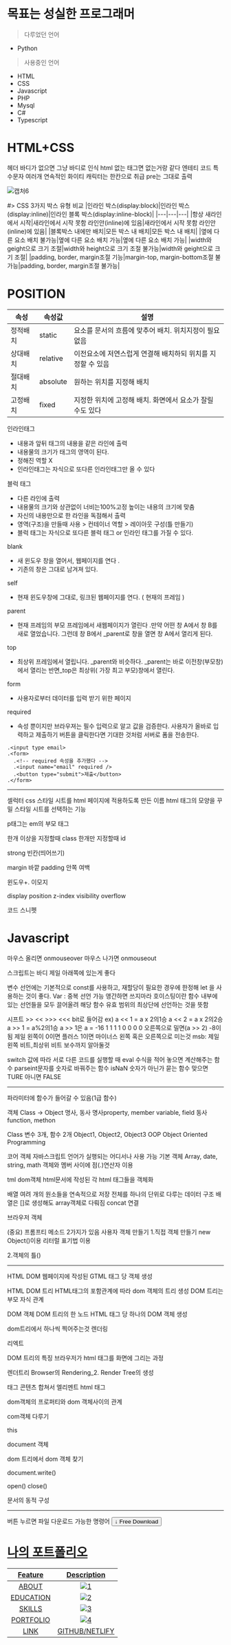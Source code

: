 # 목표는 성실한 프로그래머
>다루었던 언어
- Python

>사용중인 언어
- HTML
- CSS
- Javascript
- PHP
- Mysql 
- C#
- Typescript

# HTML+CSS

헤더 바디가 없으면 그냥 바디로 인식
html 없는 태그면 없는거랑 같다
엔테티 코드 특수문자
여러개 연속적인 화이티 캐릭터는 한칸으로 취급
pre는 그대로 출력

![캡처6](https://user-images.githubusercontent.com/80075223/204142494-7a843763-70be-475e-bc73-694451631f56.PNG)

#> CSS 3가지 박스 유형 비교
|인라인 박스(display:block)|인라인 박스(display:inline)|인라인 블록 박스(display:inline-block)|
|---|---|---|
|항상 새라인에서 시작|새라인에서 시작 못함 라인안(inline)에 있음|새라인에서 시작 못함 라인안(inline)에 있음|
|블록박스 내에만 배치|모든 박스 내 배치|모든 박스 내 배치|
|옆에 다른 요소 배치 불가능|옆에 다른 요소 배치 가능|옆에 다른 요소 배치 가능|
|width와 geight으로 크기 조절|width와 height으로 크기 조절 불가능|width와 geight으로 크기 조절|
|padding, border, margin조절 기능|margin-top, margin-bottom조절 불가능|padding, border, margin조절 불가능|

# POSITION
|속성|속성값|설명|
|---|---|---|
|정적배치|static|요소를 문서의 흐름에 맞추어 배치. 위치지정이 필요없음|
|상대배치|relative|이전요소에 저연스럽게 연결해 배치하되 위치를 지정할 수 있음|
|절대배치|absolute|원하는 위치를 지정해 배치|
|고정배치|fixed|지정한 위치에 고정해 배치. 화면에서 요소가 잘릴 수도 있다|

인라인태그  
+ 내용과 앞뒤 태그의 내용을 같은 라인에 출력
+ 내용물의 크기가 태그의 영역이 된다.
+ 정해진 역할 X
+ 인라인태그는 자식으로 또다른 인라인태그만 올 수 있다

블럭 태그 
* 다른 라인에 출력
* 내용물의 크기와 상관없이 너비는100%고정 높이는 내용의 크기에 맞춤
* 자신의 내용만으로 한 라인을 독점해서 출력
* 영역(구조)을 만들때 사용 > 컨테이너 역할 > 레이아웃 구성(틀 만들기)
* 블럭 태그는 자식으로 또다른 블럭 태그 or 인라인 태그를 가질 수 있다.

blank
* 새 윈도우 창을 열어서, 웹페이지를 연다	. 
* 기존의 창은 그대로 남겨져 있다.

self 
* 현재 윈도우창에 그대로, 링크된 웹페이지를 연다. ( 현재의 프레임 )

parent 
* 현재 프레임의 부모 프레임에서 새웹페이지가 열린다 .만약 어떤 창 A에서 창 B를 새로 열었습니다. 그런데 창 B에서 _parent로 창을 열면 창 A에서 열리게 된다.

top 
* 최상위 프레임에서 열립니다. _parent와 비슷하다.  _parent는 바로 이전창(부모창)에서 열리는 반면_top은 최상위( 가장 최고 부모)창에서 열린다.

form
* 사용자로부터 데이터를 입력 받기 위한 페이지

required 
* 속성 뿐이지만 브라우져는 필수 입력으로 알고 값을 검증한다. 사용자가 올바로 입력하고 제출하기 버튼을 클릭한다면 기대한 것처럼 서버로 폼을 전송한다.

```
.<input type email>
.<form>
  .<!-- required 속성을 추가했다 -->
  .<input name="email" required />
  .<button type="submit">제출</button>
.</form>
```

------------------------------------------------------------------------------
   
셀럭터 css 스타일 시트를 html 페이지에 적용하도록 만든 이름
html 태그의 모양을 꾸밀 스타일 시트를 선택하는 기능


p태그는 em의 부모 태그

한개 이상을 지정할때 class
한개만 지정할때 id

strong 빈칸(띄어쓰기)

margin 바깥
padding 안쪽 여백

윈도우+. 이모지

display
position
z-index
visibility
overflow

코드 스니펫

# Javascript

마우스 올리면 onmouseover 마우스 나가면 onmouseout

스크립트는 바디 제일 아래쪽에 있는게 좋다

변수 선언에는 기본적으로 const를 사용하고, 재할당이 필요한 경우에 한정해 let 을 사용하는 것이 좋다.
Var : 중복 선언 가능 앵간하면 쓰지마라
호이스팅이란 함수 내부에 있는 선언들을 모두 끌어올려 해당 함수 유효 범위의 최상단에 선언하는 것을 뜻함

시프트 >> << >>> <<< bit로 들어감  ex) a << 1 = a x 2의1승  a << 2 = a x 2의2승 a >> 1 = a%2의1승  a >> 1은 a = -16  1 1 1 1 0 0 0 0  오른쪽으로 밀면(a >> 2) -8이 됨  제일 왼쪽이 0이면 플러스 1이면 마이너스
왼쪽 혹은 오른쪽으로 미는것
msb: 제일 왼쪽 비트,최상위 비트
보수까지 알아둘것

switch 값에 따라 서로 다른 코드를 실행할 때
eval 수식을 적어 놓으면 계산해주는 함수
parseint문자를 숫자로 바꿔주는 함수
isNaN 숫자가 아닌가 묻는 함수 맞으면 TURE 아니면 FALSE

-------------------------------------------------------
파라미터에 함수가 들어갈 수 있음(1급 함수)

객체
Class -> Object
명사, 동사
명사property, member variable, field
동사function, methon

Class
   변수 3개, 함수 2개
Object1, Object2,  Object3
OOP Object Oriented Programming 

코어 객체
자바스크립트 언어가 실행되는 어디서나 사용 가능 기본 객체
Array, date, string, math
객체와 멤버 사이에 점(.)연산자 이용

tml dom객체
html문서에 작성된 각 html 태그들을 객체화

배열
여려 개의 원소들을 연속적으로 저장
전체를 하나의 단위로 다루는 데이터 구조
배열은 []로 생성해도 array객체로 다뤄짐
concat 연결

브라우저 객체

(중요)
프롬프티 메소드 2가지가 있음
사용자 객체 만들기
1.직접 객체 만들기
new 
 Object()이용
리터럴 표기법 이용

2.객체의 틀()

----------------------------------------------
HTML DOM
웹페이지에 작성된 GTML 태그 당 객체 생성

HTML DOM 트리
HTML태그의 포함관계에 따라 dom 객체의 트리 생성
DOM 트리는 부모 자식 관계

DOM 객체
DOM 트리의 한 노드
HTML 태그 당 하나의 DOM 객체 생성

dom트리에서 하나씩 찍어주는것 렌더링

리엑트

DOM 트리의 특징
브라우저가 html 태그를 화면에 그리는 과정

렌더트리
Browser의 Rendering_2. Render Tree의 생성

태그 콘텐츠 합쳐서 엘리멘트
html 태그

dom객체의 프로퍼티와 dom 객체사이의 관계

com객체 다루기

this

document 객체

dom 트리에서 dom 객체 찾기

document.write()

open() close()

문서의 동적 구성

----------------------------------------------------------------

버튼 누르면 파일 다운로드 가능한 명령어
<a href="" download=""><button>↓ Free Download</button>

# 나의 포트폴리오

|Feature|Description|
|:--:|:--:|
|ABOUT|![1](https://user-images.githubusercontent.com/80075223/204162967-7ff4e882-a924-470e-9c81-5c75116eb36e.PNG)
|EDUCATION|![2](https://user-images.githubusercontent.com/80075223/204162977-0db6c820-b4ac-41c8-a5dd-d35810044ea4.PNG)
|SKILLS|![3](https://user-images.githubusercontent.com/80075223/204162985-e2b14886-008e-4be7-b54f-5e68fd08ceed.PNG)
|PORTFOLIO|![4](https://user-images.githubusercontent.com/80075223/204162993-2b13abb0-482c-4fe6-91dc-3f328f2693ab.PNG)
|LINK|[GITHUB](https://rhkdtjq0915.github.io/Portpolio/)/[NETLIFY](https://cerulean-blini-40f9b7.netlify.app)|
  
